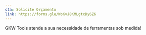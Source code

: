 ```yaml
---
cta: Solicite Orçamento
link: https://forms.gle/WoKvJ8KMLgtxDy6Z6
---
```


GKW Tools atende a sua necessidade de ferramentas sob medida!